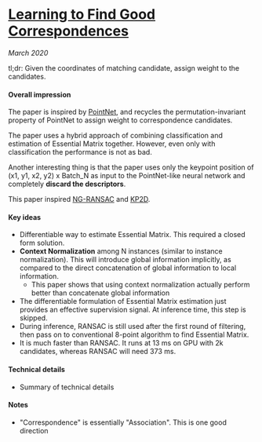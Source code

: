 # [Learning to Find Good Correspondences](https://arxiv.org/abs/1711.05971)

_March 2020_

tl;dr: Given the coordinates of matching candidate, assign weight to the candidates.

#### Overall impression
The paper is inspired by [PointNet](pointnet.md), and recycles the permutation-invariant property of PointNet to assign weight to correspondence candidates.

The paper uses a hybrid approach of combining classification and estimation of Essential Matrix together. However, even only with classification the performance is not as bad. 

Another interesting thing is that the paper uses only the keypoint position of (x1, y1, x2, y2) x Batch_N as input to the PointNet-like neural network and completely **discard the descriptors**.

This paper inspired [NG-RANSAC](ng_ransac.md) and [KP2D](kp2d.md).

#### Key ideas
- Differentiable way to estimate Essential Matrix. This required a closed form solution.
- **Context Normalization** among N instances (similar to instance normalization). This will introduce global information implicitly, as compared to the direct concatenation of global information to local information.
	- This paper shows that using context normalization actually perform better than concatenate global information
- The differentiable formulation of Essential Matrix estimation just provides an effective supervision signal. At inference time, this step is skipped. 
- During inference, RANSAC is still used after the first round of filtering, then pass on to conventional 8-point algorithm to find Essential Matrix.
- It is much faster than RANSAC. It runs at 13 ms on GPU with 2k candidates, whereas RANSAC will need 373 ms.

#### Technical details
- Summary of technical details

#### Notes
- "Correspondence" is essentially "Association". This is one good direction

